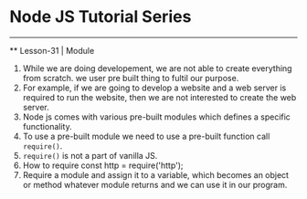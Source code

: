 
# Node JS Tutorial Series

***
**  Lesson-31 | Module

1. While we are doing developement, we are not able to create everything from scratch. we user pre built thing to fultil our purpose.
2. For example, if we are going to develop a website and a web server is required to run the website, then we are not interested to create the web server.
3. Node js comes with various pre-built modules which defines a specific functionality.
4. To use a pre-built module we need to use a pre-built function call `require()`.
5. `require()` is not a part of vanilla JS.
6. How to require
    const http = require('http');
7. Require a module and assign it to a variable, which becomes an object or method whatever module returns and we can use it in our program.
